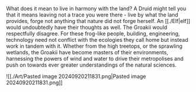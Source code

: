What does it mean to live in harmony with the land? A Druid might tell you that it means leaving not a trace you were there - live by what the land provides, forge not anything that nature did not forge herself. An [[./Elf|elf]] would undoubtedly have their thoughts as well. The Groakii would respectfully disagree. For these frog-like people, building, engineering, technology need not conflict with the ecologies they call home but instead work in tandem with it. Whether from the high treetops, or the sprawling wetlands, the Groakii have become masters of their environments, harnessing the powers of wind and water to drive their metropolises and push on towards ever greater understandings of the natural sciences.

![[./Art/Pasted image 20240920211831.png|Pasted image 20240920211831.png]]